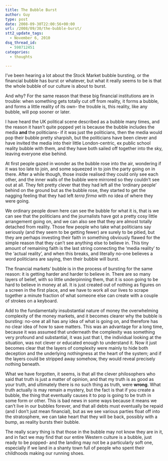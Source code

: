 ```yaml
---
title: The Bubble Burst
author: Guy
type: post
date: 2008-09-30T22:00:56+00:00
url: /2008/09/30/the-bubble-burst/
stt2_update_tags:
  - November 6, 2010
dsq_thread_id:
  - 598712451
categories:
  - thoughts

---
```

I&#8217;ve been hearing a lot about the Stock Market bubble bursting, or the financial bubble has burst or whatever, but what it really seems to be is that the whole bubble of our culture is about to burst.
  
And why? For the same reason that these big financial institutions are in trouble: when something gets totally cut off from reality, it forms a bubble, and forms a little reality of its own- the trouble is, this reality, like any bubble, will pop sooner or later.
  
<!--more-->


  
I have heard the UK political scene described as a bubble many times, and the reason it hasn&#8217;t quite popped yet is because the bubble includes the media **and** the politicians- if it was just the politicians, then the media would pop their bubble pretty sharpish, but the politicians have been clever and have invited the media into their little London-centric, ex public school reality bubble with them, and they have both sailed off together into the sky, leaving everyone else behind.

At first people gazed in wonder as the bubble rose into the air, wondering if it was too late to join, and some squeezed in to join the party going on in there. After a while though, those inside realised they could only see each other, and the inner walls of the bubble were mirrored so they couldn&#8217;t see out at all. They felt pretty clever that they had left all the &#8216;ordinary people&#8217; behind on the ground but as the bubble rose, they started to get the nagging feeling that they had left _terra firma_ with no idea of where they were going.

We ordinary people down here can see the bubble for what it is, that is we can see that the politicians and the journalists have got a pretty cosy little arrangement going on, and we can also see that they are almost totally detached from reality. Those few people who take what politicians say seriously (and they seem to be getting fewer) are surely to be pitied, but they are perhaps investing their faith in something obviously flawed for the simple reason that they can&#8217;t see anything else to believe in. This tiny amount of remaining faith is the last string connecting the &#8216;media reality&#8217; to the &#8216;actual reality&#8217;, and when this breaks, and literally no-one believes a word politicians are saying, then their bubble will burst.

 <span class="pullquote">The financial markets&#8217; bubble is in the process of bursting for the same reason: it is getting harder and harder to believe in.</span> There are so many layers of belief, with so little underpinning them, that it is soon going to be hard to believe in money at all. It is just created out of nothing as figures on a screen in the first place, and we have to work all our lives to scrape together a minute fraction of what someone else can create with a couple of strokes on a keyboard.

Add to the fundamentally insubstantial nature of money the overwhelming complexity of the money markets, and it becomes clearer why the bubble is bursting: no-one at all has any idea of what is going on, and therefore has no clear idea of how to save matters. This was an advantage for a long time, because it was assumed that underneath the complexity was something very profound and substantial, it was just that I, the individual looking at the situation, was not clever or educated enough to understand it. Now it just becomes clear that the layers of complexity were mainly to hide both deception and the underlying nothingness at the heart of the system; and if the layers could be stripped away somehow, they would reveal precisely nothing beneath.

 <span class="pullquote">What we have forgotten, it seems, is that all the clever philosophers who said that truth is just a matter of opinion, and that my truth is as good as your truth, and ultimately there is no such thing as truth, were <strong>wrong</strong></span>. What truth actually is may remain a mystery, but the fact is that if you create a bubble, the thing that eventually causes it to pop is going to be truth in some form or other. This is bad news in some ways because it means we can&#8217;t live in our bubbles forever, and that all debts must eventually be repaid (and I don&#8217;t just mean financial), but as we see various parties float off into the stratosphere, we can take heart that they will be back, possibly with a bump, as reality bursts their bubble.

The really scary thing is that those in the bubble may not know they are in it, and in fact we may find that our entire Western culture is a bubble, just ready to be popped- and the landing may not be a particularly soft one, especially if we land in a shanty town full of people who spent their childhoods making our running shoes.